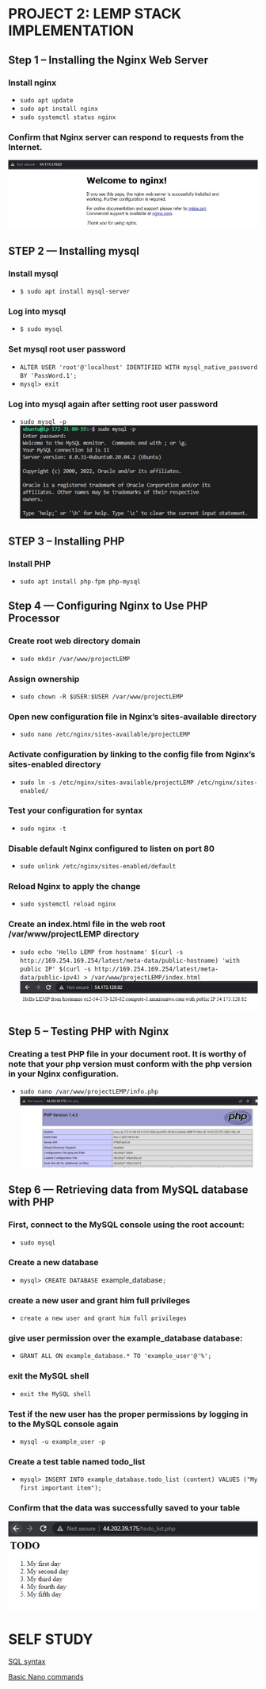 # PROJECT 2: LEMP STACK IMPLEMENTATION
## Step 1 – Installing the Nginx Web Server
### Install nginx
- `sudo apt update`
- `sudo apt install nginx`
- `sudo systemctl status nginx`
### Confirm that Nginx server can respond to requests from the Internet.
![NginX server](/images/nginx-server.jpg)

## STEP 2 — Installing mysql
### Install mysql
- `$ sudo apt install mysql-server`
### Log into mysql
- `$ sudo mysql`
### Set mysql root user password
- `ALTER USER 'root'@'localhost' IDENTIFIED WITH mysql_native_password BY 'PassWord.1';`
- `mysql> exit`
### Log into mysql again after setting root user password
- `sudo mysql -p`
![MySQL Installation](/images/mysql.jpg)

## STEP 3 – Installing PHP
### Install PHP
- `sudo apt install php-fpm php-mysql`

## Step 4 — Configuring Nginx to Use PHP Processor
### Create root web directory domain
- `sudo mkdir /var/www/projectLEMP` 
### Assign ownership
- `sudo chown -R $USER:$USER /var/www/projectLEMP`
### Open new configuration file in Nginx’s sites-available directory
- `sudo nano /etc/nginx/sites-available/projectLEMP`
### Activate configuration by linking to the config file from Nginx’s sites-enabled directory
- `sudo ln -s /etc/nginx/sites-available/projectLEMP /etc/nginx/sites-enabled/`
###  Test your configuration for syntax
- `sudo nginx -t`
### Disable default Nginx configured to listen on port 80
- `sudo unlink /etc/nginx/sites-enabled/default`
### Reload Nginx to apply the change
- `sudo systemctl reload nginx`
### Create an index.html file in the web root /var/www/projectLEMP directory
- `sudo echo 'Hello LEMP from hostname' $(curl -s http://169.254.169.254/latest/meta-data/public-hostname) 'with public IP' $(curl -s http://169.254.169.254/latest/meta-data/public-ipv4) > /var/www/projectLEMP/index.html`
![index.html](/images/html-index.jpg)

## Step 5 – Testing PHP with Nginx
### Creating a test PHP file in your document root. It is worthy of note that your php version must conform with the php version in your Nginx configuration.
- `sudo nano /var/www/projectLEMP/info.php`
![Tesst PHP with Nginx](/images/testing-php-with-nginx.jpg)

## Step 6 — Retrieving data from MySQL database with PHP
### First, connect to the MySQL console using the root account:
- `sudo mysql`
### Create a new database
- `mysql> CREATE DATABASE `example_database`;`
### create a new user and grant him full privileges
- `create a new user and grant him full privileges`
### give user permission over the example_database database:
- `GRANT ALL ON example_database.* TO 'example_user'@'%';`
### exit the MySQL shell
- `exit the MySQL shell`
###  Test if the new user has the proper permissions by logging in to the MySQL console again
-  `mysql -u example_user -p`
### Create a test table named todo_list
- `mysql> INSERT INTO example_database.todo_list (content) VALUES ("My first important item");`
### Confirm that the data was successfully saved to your table
![Retrieving data](/images/Retrieving-data-from-mysql-DB-with-php.jpg)



# SELF STUDY
[SQL syntax](https://www.w3schools.com/sql/sql_syntax.asp)

[Basic Nano commands](https://www.linuxandubuntu.com/home/nano-cli-text-editor-for-everyone-basic-tutorials)











